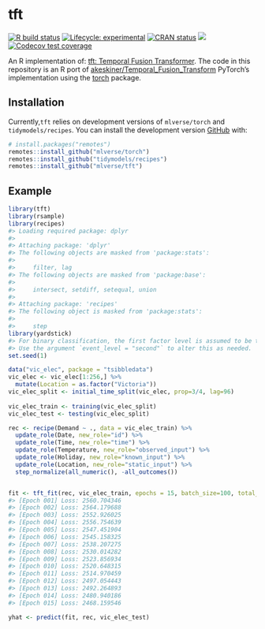 
<!-- README.md is generated from README.Rmd. Please edit that file -->

# tft

<!-- badges: start -->

[![R build
status](https://github.com/mlverse/tft/workflows/R-CMD-check/badge.svg)](https://github.com/mlverse/tft/actions)
[![Lifecycle:
experimental](https://img.shields.io/badge/lifecycle-experimental-orange.svg)](https://www.tidyverse.org/lifecycle/#experimental)
[![CRAN
status](https://www.r-pkg.org/badges/version/tft)](https://CRAN.R-project.org/package=tft)
[![](https://cranlogs.r-pkg.org/badges/tft)](https://cran.r-project.org/package=tft)
[![Codecov test
coverage](https://codecov.io/gh/mlverse/tft/branch/master/graph/badge.svg)](https://codecov.io/gh/mlverse/tft?branch=master)

<!-- badges: end -->

An R implementation of: [tft: Temporal Fusion
Transformer](https://arxiv.org/pdf/1912.09363.pdf). The code in this
repository is an R port of
[akeskiner/Temporal\_Fusion\_Transform](https://github.com/akeskiner/Temporal_Fusion_Transform)
PyTorch’s implementation using the
[torch](https://github.com/mlverse/torch) package.

## Installation

Currently,`tft` relies on development versions of `mlverse/torch` and
`tidymodels/recipes`. You can install the development version
[GitHub](https://github.com/) with:

``` r
# install.packages("remotes")
remotes::install_github("mlverse/torch")
remotes::install_github("tidymodels/recipes")
remotes::install_github("mlverse/tft")
```

## Example

``` r
library(tft)
library(rsample)
library(recipes)
#> Loading required package: dplyr
#> 
#> Attaching package: 'dplyr'
#> The following objects are masked from 'package:stats':
#> 
#>     filter, lag
#> The following objects are masked from 'package:base':
#> 
#>     intersect, setdiff, setequal, union
#> 
#> Attaching package: 'recipes'
#> The following object is masked from 'package:stats':
#> 
#>     step
library(yardstick)
#> For binary classification, the first factor level is assumed to be the event.
#> Use the argument `event_level = "second"` to alter this as needed.
set.seed(1)

data("vic_elec", package = "tsibbledata")
vic_elec <- vic_elec[1:256,] %>% 
  mutate(Location = as.factor("Victoria")) 
vic_elec_split <- initial_time_split(vic_elec, prop=3/4, lag=96)
  
vic_elec_train <- training(vic_elec_split)
vic_elec_test <- testing(vic_elec_split)

rec <- recipe(Demand ~ ., data = vic_elec_train) %>%
  update_role(Date, new_role="id") %>%
  update_role(Time, new_role="time") %>%
  update_role(Temperature, new_role="observed_input") %>%
  update_role(Holiday, new_role="known_input") %>%
  update_role(Location, new_role="static_input") %>%
  step_normalize(all_numeric(), -all_outcomes())


fit <- tft_fit(rec, vic_elec_train, epochs = 15, batch_size=100, total_time_steps=12, num_encoder_steps=10, verbose=T )
#> [Epoch 001] Loss: 2560.704346
#> [Epoch 002] Loss: 2564.179688
#> [Epoch 003] Loss: 2552.926025
#> [Epoch 004] Loss: 2556.754639
#> [Epoch 005] Loss: 2547.451904
#> [Epoch 006] Loss: 2545.158325
#> [Epoch 007] Loss: 2538.207275
#> [Epoch 008] Loss: 2530.014282
#> [Epoch 009] Loss: 2523.856934
#> [Epoch 010] Loss: 2520.648315
#> [Epoch 011] Loss: 2514.970459
#> [Epoch 012] Loss: 2497.054443
#> [Epoch 013] Loss: 2492.264893
#> [Epoch 014] Loss: 2480.940186
#> [Epoch 015] Loss: 2468.159546

yhat <- predict(fit, rec, vic_elec_test)
```
